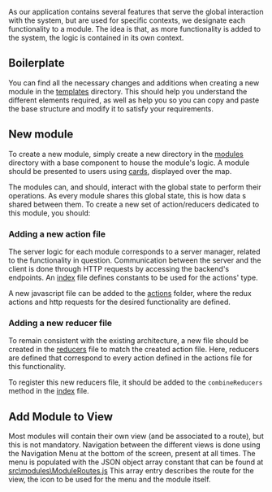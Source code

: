 
As our application contains several features that serve the global interaction with the system, but are
used for specific contexts, we designate each functionality to a module. The idea is that, as more
functionality is added to the system, the logic is contained in its own context. 

## Boilerplate

You can find all the necessary changes and additions when creating a new module in the [templates](..\templates) directory. This should help you understand the different elements required, as well as help you so you can copy and paste the base structure and modify it to satisfy your requirements. 

## New module
To create a new module, simply create a new directory in the [modules](..\src\modules) directory with a base component to house the module's logic. A module should be presented to users using [cards](..\src\components\Card\index.js), displayed over the map.



The modules can, and should, interact with the global state to perform their operations. As every module
shares this global state, this is how data s shared between them. To create a new set of action/reducers dedicated to this module, you should:

### Adding a new action file
The server logic for each module
corresponds to a server manager, related to the functionality in question. Communication between the server and the client is done through HTTP requests by accessing the backend's endpoints. An [index](..\src\actions\index.js) file defines constants to be used for the actions' type.

A new javascript file can be added to the [actions](..\src\actions) folder, where the redux actions and http requests for the desired functionality are defined.

### Adding a new reducer file
To remain consistent with the existing architecture, a new file should be created in the [reducers](..\src\reducers) file to match the created action file. Here, reducers are defined that correspond to every action defined in the actions file for this functionality. 

To register this new reducers file, it should be added to the `combineReducers` method in the [index](..\src\reducers\index.js) file.

## Add Module to View

Most modules will contain
their own view (and be associated to a route), but this is not mandatory. Navigation between the different views is done using the Navigation Menu at the bottom
of the screen, present at all times. The menu is populated with the JSON object array constant that can be found at [src\modules\ModuleRoutes.js](..\src\modules\ModuleRoutes.js) This array entry describes the route for the view, the icon to be used for the menu and the module itself.

